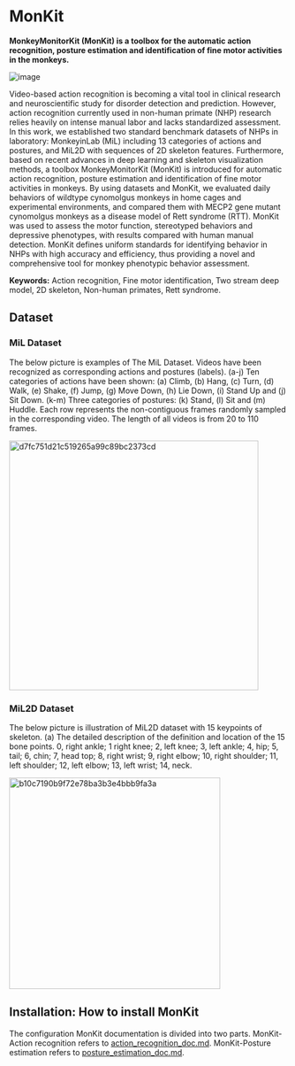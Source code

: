 # MonKit
**MonkeyMonitorKit (MonKit) is a toolbox for the automatic action recognition, posture estimation and identification of fine motor activities in the monkeys.**

![image](https://user-images.githubusercontent.com/58841760/192126392-9713bd37-77a7-4a9c-8c9a-218113ff776d.png)

Video-based action recognition is becoming a vital tool in clinical research and neuroscientific study for disorder detection and prediction. However, action recognition currently used in non-human primate (NHP) research relies heavily on intense manual labor and lacks standardized assessment. In this work, we established two standard benchmark datasets of NHPs in laboratory: MonkeyinLab (MiL) including 13 categories of actions and postures, and MiL2D with sequences of 2D skeleton features. Furthermore, based on recent advances in deep learning and skeleton visualization methods, a toolbox MonkeyMonitorKit (MonKit) is introduced for automatic action recognition, posture estimation and identification of fine motor activities in monkeys. By using datasets and MonKit, we evaluated daily behaviors of wildtype cynomolgus monkeys in home cages and experimental environments, and compared them with MECP2 gene mutant cynomolgus monkeys as a disease model of Rett syndrome (RTT). MonKit was used to assess the motor function, stereotyped behaviors and depressive phenotypes, with results compared with human manual detection. MonKit defines uniform standards for identifying behavior in NHPs with high accuracy and efficiency, thus providing a novel and comprehensive tool for monkey phenotypic behavior assessment.


**Keywords:**
Action recognition, Fine motor identification, Two stream deep model, 2D skeleton, Non-human primates, Rett syndrome.


## Dataset
### MiL Dataset
The below picture is examples of The MiL Dataset. Videos have been recognized as corresponding actions and postures (labels). (a-j) Ten categories of actions have been shown: (a) Climb, (b) Hang, (c) Turn, (d) Walk, (e) Shake, (f) Jump, (g) Move Down, (h) Lie Down, (i) Stand Up and (j) Sit Down. (k-m) Three categories of postures: (k) Stand, (l) Sit and (m) Huddle. Each row represents the non-contiguous frames randomly sampled in the corresponding video. The length of all videos is from 20 to 110 frames.

<img width="451" alt="d7fc751d21c519265a99c89bc2373cd" src="https://user-images.githubusercontent.com/58841760/192126568-dffb7f1a-0110-473c-a25a-30e02040a69e.png">

### MiL2D Dataset
The below picture is illustration of MiL2D dataset with 15 keypoints of skeleton. (a) The detailed description of the definition and location of the 15 bone points. 0, right ankle; 1 right knee; 2, left knee; 3, left ankle; 4, hip; 5, tail; 6, chin; 7, head top; 8, right wrist; 9, right elbow; 10, right shoulder; 11, left shoulder; 12, left elbow; 13, left wrist; 14, neck.

<img width="382" alt="b10c7190b9f72e78ba3b3e4bbb9fa3a" src="https://user-images.githubusercontent.com/58841760/192126606-3faef41b-e790-45b0-af9c-77c80329c72c.png">

## Installation: How to install MonKit
The configuration MonKit documentation is divided into two parts. MonKit-Action recognition refers to [action_recognition_doc.md](https://github.com/MonKitFudan/MonKit/blob/main/action_recognition_doc.md). MonKit-Posture estimation refers to [posture_estimation_doc.md](https://github.com/MonKitFudan/MonKit/blob/main/posture_estimation_doc.md).
